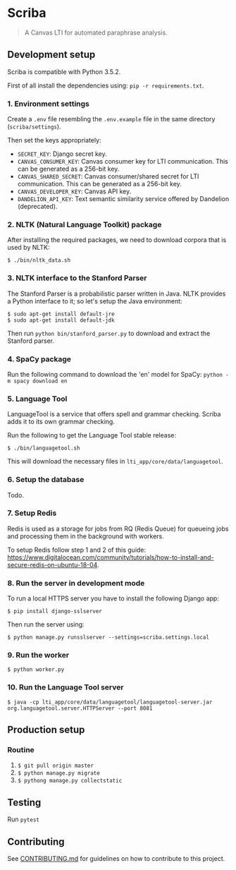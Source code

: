 # Scriba

> A Canvas LTI for automated paraphrase analysis.

## Development setup

Scriba is compatible with Python 3.5.2.

First of all install the dependencies using: `pip -r requirements.txt`.

### 1. Environment settings

Create a `.env` file resembling the `.env.example` file in the same directory (`scriba/settings`).

Then set the keys appropriately:
- `SECRET_KEY`: Django secret key.
- `CANVAS_CONSUMER_KEY`: Canvas consumer key for LTI communication. This can be generated as a 256-bit key.
- `CANVAS_SHARED_SECRET`: Canvas consumer/shared secret for LTI communication. This can be generated as a 256-bit key.
- `CANVAS_DEVELOPER_KEY`: Canvas API key.
- `DANDELION_API_KEY`: Text semantic similarity service offered by Dandelion (deprecated).

### 2. NLTK (Natural Language Toolkit) package

After installing the required packages, we need to download corpora that is used by NLTK:

```
$ ./bin/nltk_data.sh
```

### 3. NLTK interface to the Stanford Parser

The Stanford Parser is a probabilistic parser written in Java. NLTK provides a Python interface to it;
so let's setup the Java environment:

```
$ sudo apt-get install default-jre
$ sudo apt-get install default-jdk
```

Then run `python bin/stanford_parser.py` to download and extract the Stanford parser.

### 4. SpaCy package

Run the following command to download the 'en' model for SpaCy: `python -m spacy download en`

### 5. Language Tool

LanguageTool is a service that offers spell and grammar checking. Scriba adds it to its own grammar checking.

Run the following to get the Language Tool stable release:

```
$ ./bin/languagetool.sh
```

This will download the necessary files in `lti_app/core/data/languagetool`.

### 6. Setup the database

Todo.

### 7. Setup Redis

Redis is used as a storage for jobs from RQ (Redis Queue) for
queueing jobs and processing them in the background with
workers.

To setup Redis follow step 1 and 2 of this guide: https://www.digitalocean.com/community/tutorials/how-to-install-and-secure-redis-on-ubuntu-18-04.

### 8. Run the server in development mode

To run a local HTTPS server you have to install the following Django app:

```
$ pip install django-sslserver
```

Then run the server using:

```
$ python manage.py runsslserver --settings=scriba.settings.local
```

### 9. Run the worker

```
$ python worker.py
```

### 10. Run the Language Tool server

```
$ java -cp lti_app/core/data/languagetool/languagetool-server.jar org.languagetool.server.HTTPServer --port 8081
```

## Production setup

### Routine

1. `$ git pull origin master`
2. `$ python manage.py migrate`
3. `$ pythong manage.py collectstatic`

## Testing

Run `pytest`

## Contributing

See [CONTRIBUTING.md](CONTRIBUTING.md) for guidelines on how to contribute to this project.
